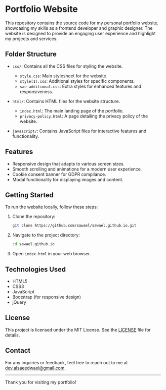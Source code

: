 # Portfolio Website

This repository contains the source code for my personal portfolio website, showcasing my skills as a frontend developer and graphic designer. The website is designed to provide an engaging user experience and highlight my projects and services.

## Folder Structure

- `css/`: Contains all the CSS files for styling the website.
  - `style.css`: Main stylesheet for the website.
  - `style(1).css`: Additional styles for specific components.
  - `sae-additional.css`: Extra styles for enhanced features and responsiveness.
  
- `html/`: Contains HTML files for the website structure.
  - `index.html`: The main landing page of the portfolio.
  - `privacy-policy.html`: A page detailing the privacy policy of the website.

- `javascript/`: Contains JavaScript files for interactive features and functionality.

## Features

- Responsive design that adapts to various screen sizes.
- Smooth scrolling and animations for a modern user experience.
- Cookie consent banner for GDPR compliance.
- Modal functionality for displaying images and content.

## Getting Started

To run the website locally, follow these steps:

1. Clone the repository:
   ```bash
   git clone https://github.com/sawael/sawael.github.io.git
   ```

2. Navigate to the project directory:
   ```bash
   cd sawael.github.io
   ```

3. Open `index.html` in your web browser.

## Technologies Used

- HTML5
- CSS3
- JavaScript
- Bootstrap (for responsive design)
- jQuery

## License

This project is licensed under the MIT License. See the [LICENSE](LICENSE) file for details.

## Contact

For any inquiries or feedback, feel free to reach out to me at [dev.alsaeedwael@gmail.com](mailto:dev.alsaeedwael@gmail.com).

---

Thank you for visiting my portfolio!
